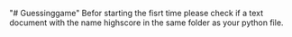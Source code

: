 "# Guessinggame" 
Befor starting the fisrt time please check if a text document with the name highscore in the same folder as your python file.
